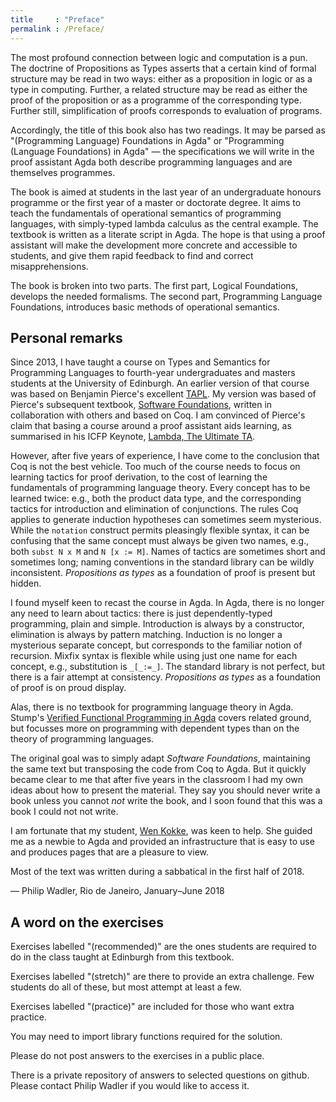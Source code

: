 ```yaml
---
title     : "Preface"
permalink : /Preface/
---
```


The most profound connection between logic and computation is a pun.
The doctrine of Propositions as Types asserts that a certain kind of
formal structure may be read in two ways: either as a proposition in
logic or as a type in computing.  Further, a related structure may be
read as either the proof of the proposition or as a programme of the
corresponding type.  Further still, simplification of proofs
corresponds to evaluation of programs.

Accordingly, the title of this book also has two readings.  It may be
parsed as "(Programming Language) Foundations in Agda" or "Programming
(Language Foundations) in Agda" — the specifications we will write in
the proof assistant Agda both describe programming languages and are
themselves programmes.

The book is aimed at students in the last year of an undergraduate
honours programme or the first year of a master or doctorate degree.
It aims to teach the fundamentals of operational semantics of
programming languages, with simply-typed lambda calculus as the
central example.  The textbook is written as a literate script in
Agda.  The hope is that using a proof assistant will make the
development more concrete and accessible to students, and give them
rapid feedback to find and correct misapprehensions.

The book is broken into two parts. The first part, Logical
Foundations, develops the needed formalisms.  The second part,
Programming Language Foundations, introduces basic methods of
operational semantics.

## Personal remarks

Since 2013, I have taught a course on Types and Semantics for
Programming Languages to fourth-year undergraduates and masters
students at the University of Edinburgh.  An earlier version of that
course was based on Benjamin Pierce's excellent [TAPL][tapl].  My
version was based of Pierce's subsequent textbook, [Software
Foundations][sf], written in collaboration with others and based on
Coq.  I am convinced of Pierce's claim that basing a course around a
proof assistant aids learning, as summarised in his ICFP Keynote,
[Lambda, The Ultimate TA][ta].

However, after five years of experience, I have come to the conclusion
that Coq is not the best vehicle.  Too much of the course needs to
focus on learning tactics for proof derivation, to the cost of
learning the fundamentals of programming language theory.  Every
concept has to be learned twice: e.g., both the product data type, and
the corresponding tactics for introduction and elimination of
conjunctions.  The rules Coq applies to generate induction hypotheses
can sometimes seem mysterious.  While the `notation` construct permits
pleasingly flexible syntax, it can be confusing that the same concept
must always be given two names, e.g., both `subst N x M` and `N [x :=
M]`.  Names of tactics are sometimes short and sometimes long; naming
conventions in the standard library can be wildly inconsistent.
*Propositions as types* as a foundation of proof is present but
hidden.

I found myself keen to recast the course in Agda.  In Agda, there is
no longer any need to learn about tactics: there is just
dependently-typed programming, plain and simple. Introduction is
always by a constructor, elimination is always by pattern
matching. Induction is no longer a mysterious separate concept, but
corresponds to the familiar notion of recursion. Mixfix syntax is
flexible while using just one name for each concept, e.g.,
substitution is `_[_:=_]`. The standard library is not perfect, but
there is a fair attempt at consistency. *Propositions as types* as a
foundation of proof is on proud display.

Alas, there is no textbook for programming language theory in
Agda.  Stump's [Verified Functional Programming in Agda][stump] covers
related ground, but focusses more on programming with dependent
types than on the theory of programming languages.

The original goal was to simply adapt *Software Foundations*,
maintaining the same text but transposing the code from Coq to Agda.
But it quickly became clear to me that after five years in the
classroom I had my own ideas about how to present the material.  They
say you should never write a book unless you cannot *not* write the
book, and I soon found that this was a book I could not not write.

I am fortunate that my student, [Wen Kokke][wen], was keen to help.
She guided me as a newbie to Agda and provided an infrastructure that
is easy to use and produces pages that are a pleasure to view.

Most of the text was written during a sabbatical in the first half of 2018.

— Philip Wadler, Rio de Janeiro, January–June 2018

[tapl]: https://www.cis.upenn.edu/~bcpierce/tapl/
[sf]: https://softwarefoundations.cis.upenn.edu/
[ta]: https://www.cis.upenn.edu/~bcpierce/papers/plcurriculum.pdf
[stump]: https://www.morganclaypoolpublishers.com/catalog_Orig/product_info.php?cPath=24&products_id=908
[wen]: https://github.com/wenkokke
[phil]: https://homepages.inf.ed.ac.uk/wadler/

## A word on the exercises

Exercises labelled "(recommended)" are the ones students are
required to do in the class taught at Edinburgh from this textbook.

Exercises labelled "(stretch)" are there to provide an extra challenge.
Few students do all of these, but most attempt at least a few.

Exercises labelled "(practice)" are included for those who want extra
practice.

You may need to import library functions required for the solution.

Please do not post answers to the exercises in a public place.

There is a private repository of answers to selected questions on
github. Please contact Philip Wadler if you would like to access it.
